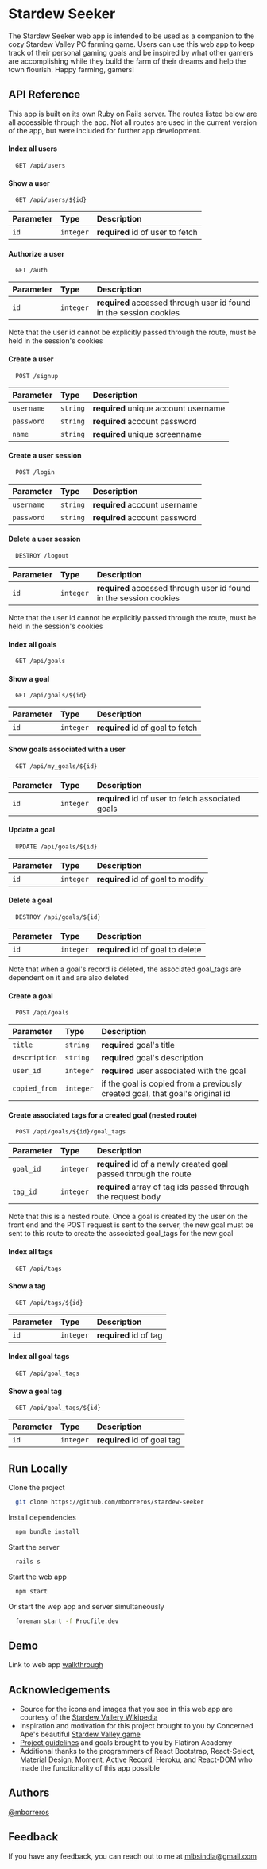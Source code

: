 
# Stardew Seeker

The Stardew Seeker web app is intended to be used as a companion to the cozy Stardew Valley PC farming game. Users can use this web app to keep track of their personal gaming goals and be inspired by what other gamers are accomplishing while they build the farm of their dreams and help the town flourish. Happy farming, gamers!


## API Reference
This app is built on its own Ruby on Rails server. The routes listed below are all accessible through the app. Not all routes are used in the current version of the app, but were included for further app development. 

#### Index all users

```
  GET /api/users
```

#### Show a user

```
  GET /api/users/${id}
```

| Parameter | Type     | Description                       |
| :-------- | :------- | :-------------------------------- |
| `id`      | `integer` | **required** id of user to fetch |

#### Authorize a user

```
  GET /auth
```
| Parameter | Type     | Description                       |
| :-------- | :------- | :-------------------------------- |
| `id`      | `integer` | **required** accessed through user id found in the session cookies

Note that the user id cannot be explicitly passed through the route, must be held in the session's cookies

#### Create a user

```
  POST /signup
```

| Parameter | Type     | Description                       |
| :-------- | :------- | :-------------------------------- |
| `username`      | `string` | **required** unique account username|
| `password`      | `string` | **required** account password|
| `name`      | `string` | **required** unique screenname |


#### Create a user session

```
  POST /login
```
| Parameter | Type     | Description                       |
| :-------- | :------- | :-------------------------------- |
| `username`      | `string` | **required** account username|
| `password`      | `string` | **required** account password|


#### Delete a user session

```
  DESTROY /logout
```
| Parameter | Type     | Description                       |
| :-------- | :------- | :-------------------------------- |
| `id`      | `integer` | **required** accessed through user id found in the session cookies

Note that the user id cannot be explicitly passed through the route, must be held in the session's cookies

#### Index all goals

```
  GET /api/goals
```

#### Show a goal

```
  GET /api/goals/${id}
```
| Parameter | Type     | Description                       |
| :-------- | :------- | :-------------------------------- |
| `id`      | `integer` | **required** id of goal to fetch |

#### Show goals associated with a user

```
  GET /api/my_goals/${id}
```
| Parameter | Type     | Description                       |
| :-------- | :------- | :-------------------------------- |
| `id`      | `integer` | **required** id of user to fetch associated goals|

#### Update a goal

```
  UPDATE /api/goals/${id}
```
| Parameter | Type     | Description                       |
| :-------- | :------- | :-------------------------------- |
| `id`      | `integer` | **required** id of goal to modify|

#### Delete a goal

```
  DESTROY /api/goals/${id}
```
| Parameter | Type     | Description                       |
| :-------- | :------- | :-------------------------------- |
| `id`      | `integer` | **required** id of goal to delete|

Note that when a goal's record is deleted, the associated goal_tags are dependent on it and are also deleted 

#### Create a goal

```
  POST /api/goals
```

| Parameter | Type     | Description                       |
| :-------- | :------- | :-------------------------------- |
| `title`      | `string` | **required** goal's title|
| `description`      | `string` | **required** goal's description|
| `user_id`      | `integer` | **required** user associated with the goal |
| `copied_from`      | `integer` | if the goal is copied from a previously created goal, that goal's original id |

#### Create associated tags for a created goal (nested route)

```
  POST /api/goals/${id}/goal_tags
```

| Parameter | Type     | Description                       |
| :-------- | :------- | :-------------------------------- |
| `goal_id`      | `integer` | **required** id of a newly created goal passed through the route|
| `tag_id`      | `integer` | **required** array of tag ids passed through the request body|

Note that this is a nested route. Once a goal is created by the user on the front end and the POST request is sent to the server, the new goal must be sent to this route to create the associated goal_tags for the new goal

#### Index all tags
```
  GET /api/tags
```

#### Show a tag
```
  GET /api/tags/${id}
```

| Parameter | Type     | Description                       |
| :-------- | :------- | :-------------------------------- |
| `id`      | `integer` | **required** id of tag|

#### Index all goal tags
```
  GET /api/goal_tags
```

#### Show a goal tag
```
  GET /api/goal_tags/${id}
```

| Parameter | Type     | Description                       |
| :-------- | :------- | :-------------------------------- |
| `id`      | `integer` | **required** id of goal tag|





## Run Locally

Clone the project

```bash
  git clone https://github.com/mborreros/stardew-seeker
```

Install dependencies

```bash
  npm bundle install
```

Start the server

```bash
  rails s
```

Start the web app

```bash
  npm start
```

Or start the wep app and server simultaneously
```bash
  foreman start -f Procfile.dev
```


## Demo

Link to web app [walkthrough](https://www.youtube.com/watch?v=GxWyWG0CY6o&t=2s )


## Acknowledgements

- Source for the icons and images that you see in this web app are courtesy of the [Stardew Vallery Wikipedia](https://stardewvalleywiki.com/Stardew_Valley_Wiki)
- Inspiration and motivation for this project brought to you by Concerned Ape's beautiful [Stardew Valley game](https://www.stardewvalley.net/)
- [Project guidelines](https://github.com/learn-co-curriculum/phase-4-project-review-guidelines) and goals brought to you by Flatiron Academy   
- Additional thanks to the programmers of React Bootstrap, React-Select, Material Design, Moment, Active Record, Heroku, and React-DOM who made the functionality of this app possible


## Authors

[@mborreros](https://github.com/mborreros)


## Feedback

If you have any feedback, you can reach out to me at mlbsindia@gmail.com


